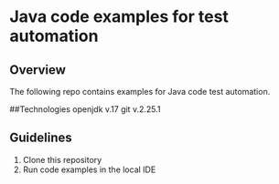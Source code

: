 # Java code examples for test automation

## Overview
The following repo contains examples for Java code test automation.

##Technologies openjdk v.17 git v.2.25.1

## Guidelines
1. Clone this repository
2. Run code examples in the local IDE
